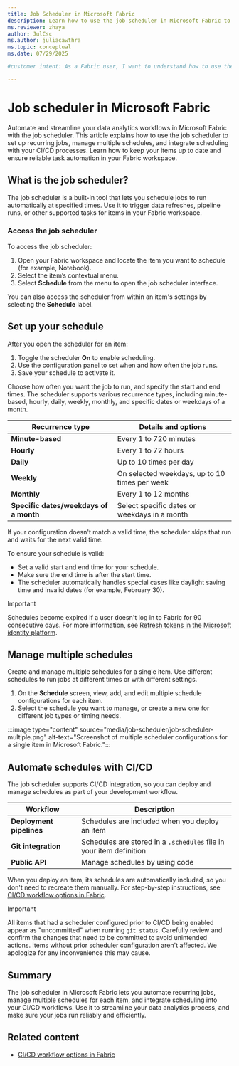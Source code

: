 ```yaml
---
title: Job Scheduler in Microsoft Fabric
description: Learn how to use the job scheduler in Microsoft Fabric to automate recurring jobs, manage multiple schedules, and integrate with CI/CD.
ms.reviewer: zhaya
author: JulCsc
ms.author: juliacawthra
ms.topic: conceptual
ms.date: 07/29/2025

#customer intent: As a Fabric user, I want to understand how to use the job scheduler to automate tasks and manage schedules for my items in Fabric.

---
```


# Job scheduler in Microsoft Fabric

Automate and streamline your data analytics workflows in Microsoft Fabric with the job scheduler. This article explains how to use the job scheduler to set up recurring jobs, manage multiple schedules, and integrate scheduling with your CI/CD processes. Learn how to keep your items up to date and ensure reliable task automation in your Fabric workspace.

## What is the job scheduler?

The job scheduler is a built-in tool that lets you schedule jobs to run automatically at specified times. Use it to trigger data refreshes, pipeline runs, or other supported tasks for items in your Fabric workspace.

### Access the job scheduler

To access the job scheduler:

1. Open your Fabric workspace and locate the item you want to schedule (for example, Notebook).
1. Select the item’s contextual menu.
1. Select **Schedule** from the menu to open the job scheduler interface. 

You can also access the scheduler from within an item's settings by selecting the **Schedule** label. 

## Set up your schedule

After you open the scheduler for an item:

1. Toggle the scheduler **On** to enable scheduling.
1. Use the configuration panel to set when and how often the job runs.
1. Save your schedule to activate it.

Choose how often you want the job to run, and specify the start and end times. The scheduler supports various recurrence types, including minute-based, hourly, daily, weekly, monthly, and specific dates or weekdays of a month.

| Recurrence type | Details and options |
| --- | --- |
| **Minute-based** | Every 1 to 720 minutes |
| **Hourly** | Every 1 to 72 hours |
| **Daily** | Up to 10 times per day |
| **Weekly** | On selected weekdays, up to 10 times per week |
| **Monthly** | Every 1 to 12 months |
| **Specific dates/weekdays of a month** | Select specific dates or weekdays in a month |

If your configuration doesn't match a valid time, the scheduler skips that run and waits for the next valid time.

To ensure your schedule is valid:

- Set a valid start and end time for your schedule.
- Make sure the end time is after the start time.
- The scheduler automatically handles special cases like daylight saving time and invalid dates (for example, February 30).

> [!IMPORTANT]
> Schedules become expired if a user doesn't log in to Fabric for 90 consecutive days. For more information, see [Refresh tokens in the Microsoft identity platform](/entra/identity-platform/refresh-tokens).

## Manage multiple schedules

Create and manage multiple schedules for a single item. Use different schedules to run jobs at different times or with different settings.

1. On the **Schedule** screen, view, add, and edit multiple schedule configurations for each item.
1. Select the schedule you want to manage, or create a new one for different job types or timing needs.

:::image type="content" source="media/job-scheduler/job-scheduler-multiple.png" alt-text="Screenshot of multiple scheduler configurations for a single item in Microsoft Fabric.":::

## Automate schedules with CI/CD

The job scheduler supports CI/CD integration, so you can deploy and manage schedules as part of your development workflow.

| Workflow | Description|
| --- | --- |
| **Deployment pipelines** | Schedules are included when you deploy an item |
| **Git integration** | Schedules are stored in a `.schedules` file in your item definition |
| **Public API** | Manage schedules by using code |

When you deploy an item, its schedules are automatically included, so you don't need to recreate them manually. For step-by-step instructions, see [CI/CD workflow options in Fabric](../cicd/manage-deployment.md).

> [!IMPORTANT]
> All items that had a scheduler configured prior to CI/CD being enabled appear as "uncommitted" when running `git status`. Carefully review and confirm the changes that need to be committed to avoid unintended actions. Items without prior scheduler configuration aren't affected. We apologize for any inconvenience this may cause.

## Summary

The job scheduler in Microsoft Fabric lets you automate recurring jobs, manage multiple schedules for each item, and integrate scheduling into your CI/CD workflows. Use it to streamline your data analytics process, and make sure your jobs run reliably and efficiently. 

## Related content

- [CI/CD workflow options in Fabric](../cicd/manage-deployment.md)
